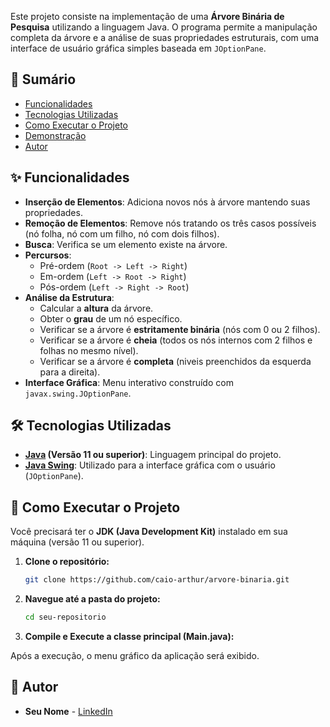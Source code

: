 Este projeto consiste na implementação de uma **Árvore Binária de Pesquisa** utilizando a linguagem Java. O programa permite a manipulação completa da árvore e a análise de suas propriedades estruturais, com uma interface de usuário gráfica simples baseada em `JOptionPane`.

## 📜 Sumário

- [Funcionalidades](#-funcionalidades)
- [Tecnologias Utilizadas](#-tecnologias-utilizadas)
- [Como Executar o Projeto](#-como-executar-o-projeto)
- [Demonstração](#-demonstração)
- [Autor](#-autor)

## ✨ Funcionalidades

- **Inserção de Elementos**: Adiciona novos nós à árvore mantendo suas propriedades.
- **Remoção de Elementos**: Remove nós tratando os três casos possíveis (nó folha, nó com um filho, nó com dois filhos).
- **Busca**: Verifica se um elemento existe na árvore.
- **Percursos**:
  - Pré-ordem (`Root -> Left -> Right`)
  - Em-ordem (`Left -> Root -> Right`)
  - Pós-ordem (`Left -> Right -> Root`)
- **Análise da Estrutura**:
  - Calcular a **altura** da árvore.
  - Obter o **grau** de um nó específico.
  - Verificar se a árvore é **estritamente binária** (nós com 0 ou 2 filhos).
  - Verificar se a árvore é **cheia** (todos os nós internos com 2 filhos e folhas no mesmo nível).
  - Verificar se a árvore é **completa** (niveis preenchidos da esquerda para a direita).
- **Interface Gráfica**: Menu interativo construído com `javax.swing.JOptionPane`.

## 🛠️ Tecnologias Utilizadas

- **[Java](https://www.java.com/) (Versão 11 ou superior)**: Linguagem principal do projeto.
- **[Java Swing](https://docs.oracle.com/javase/tutorial/uiswing/)**: Utilizado para a interface gráfica com o usuário (`JOptionPane`).

## 🚀 Como Executar o Projeto

Você precisará ter o **JDK (Java Development Kit)** instalado em sua máquina (versão 11 ou superior).

1.  **Clone o repositório:**
    ```bash
    git clone https://github.com/caio-arthur/arvore-binaria.git
    ```

2.  **Navegue até a pasta do projeto:**
    ```bash
    cd seu-repositorio
    ```

4.  **Compile e Execute a classe principal (Main.java):**

Após a execução, o menu gráfico da aplicação será exibido.

## 👤 Autor

- **Seu Nome** - [LinkedIn]([https://www.linkedin.com/in/seu-usuario/](https://www.linkedin.com/in/carthur-backend-developer/))
